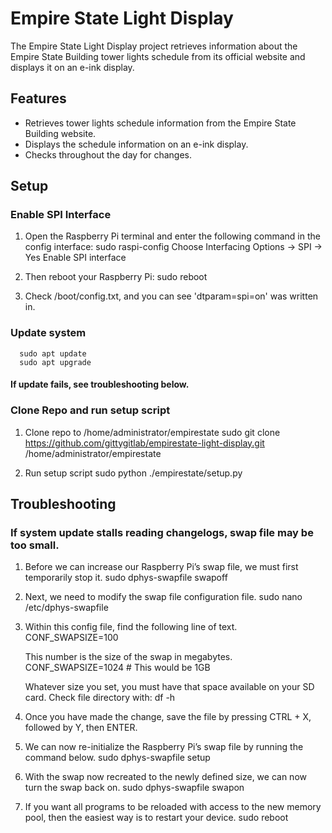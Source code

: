 # Empire State Light Display

The Empire State Light Display project retrieves information about the Empire State Building tower lights schedule from its official website and displays it on an e-ink display.

## Features

- Retrieves tower lights schedule information from the Empire State Building website.
- Displays the schedule information on an e-ink display.
- Checks throughout the day for changes.

## Setup
### Enable SPI Interface
1) Open the Raspberry Pi terminal and enter the following command in the config interface:
		sudo raspi-config
    		Choose Interfacing Options -> SPI -> Yes Enable SPI interface

2) Then reboot your Raspberry Pi:
	  sudo reboot

3) Check /boot/config.txt, and you can see 'dtparam=spi=on' was written in.

### Update system
	  sudo apt update
	  sudo apt upgrade
#### If update fails, see troubleshooting below.

### Clone Repo and run setup script
1) Clone repo to /home/administrator/empirestate 
   sudo git clone https://github.com/gittygitlab/empirestate-light-display.git /home/administrator/empirestate

2) Run setup script
	  sudo python ./empirestate/setup.py


## Troubleshooting
### If system update stalls reading changelogs, swap file may be too small.
1. Before we can increase our Raspberry Pi’s swap file, we must first temporarily stop it.
	  sudo dphys-swapfile swapoff

2. Next, we need to modify the swap file configuration file.
	  sudo nano /etc/dphys-swapfile

3. Within this config file, find the following line of text.
	  CONF_SWAPSIZE=100

	  This number is the size of the swap in megabytes.
	  CONF_SWAPSIZE=1024  # This would be 1GB

	  Whatever size you set, you must have that space available on your SD card. Check file directory with:
     df -h 

5. Once you have made the change, save the file by pressing CTRL + X, followed by Y, then ENTER.

6. We can now re-initialize the Raspberry Pi’s swap file by running the command below.
	  sudo dphys-swapfile setup

7. With the swap now recreated to the newly defined size, we can now turn the swap back on.
	  sudo dphys-swapfile swapon

8. If you want all programs to be reloaded with access to the new memory pool, then the easiest way is to restart your device.
	  sudo reboot
